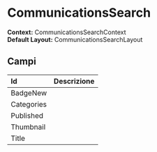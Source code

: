 # CommunicationsSearch

**Context:** CommunicationsSearchContext  
**Default Layout:** CommunicationsSearchLayout



## Campi

| Id | Descrizione |
| :--- | :--- |
| BadgeNew |  |
| Categories |  |
| Published |  |
| Thumbnail |  |
| Title |  |

